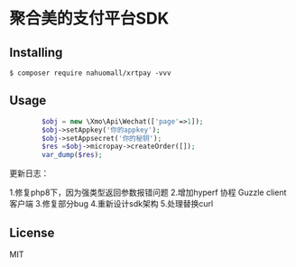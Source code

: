 # 聚合美的支付平台SDK
## Installing

```shell
$ composer require nahuomall/xrtpay -vvv
```

## Usage

```php
        $obj = new \Xmo\Api\Wechat(['page'=>1]);
        $obj->setAppkey('你的appkey');
        $obj->setAppsecret('你的秘钥');
        $res =$obj->micropay->createOrder([]);
        var_dump($res);
```

更新日志：

1.修复php8下，因为强类型返回参数报错问题
2.增加hyperf 协程 Guzzle client 客户端
3.修复部分bug
4.重新设计sdk架构
5.处理替换curl

## License

MIT
